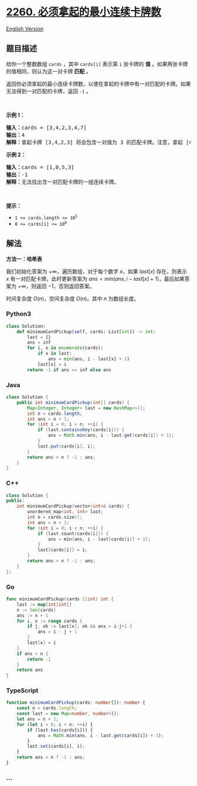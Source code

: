 # [2260. 必须拿起的最小连续卡牌数](https://leetcode.cn/problems/minimum-consecutive-cards-to-pick-up)

[English Version](/solution/2200-2299/2260.Minimum%20Consecutive%20Cards%20to%20Pick%20Up/README_EN.md)

## 题目描述

<!-- 这里写题目描述 -->

<p>给你一个整数数组 <code>cards</code> ，其中 <code>cards[i]</code> 表示第 <code>i</code> 张卡牌的 <strong>值</strong> 。如果两张卡牌的值相同，则认为这一对卡牌 <strong>匹配</strong> 。</p>

<p>返回你必须拿起的最小连续卡牌数，以使在拿起的卡牌中有一对匹配的卡牌。如果无法得到一对匹配的卡牌，返回 <code>-1</code> 。</p>

<p>&nbsp;</p>

<p><strong>示例 1：</strong></p>

<pre><strong>输入：</strong>cards = [3,4,2,3,4,7]
<strong>输出：</strong>4
<strong>解释：</strong>拿起卡牌 [3,4,2,3] 将会包含一对值为 3 的匹配卡牌。注意，拿起 [4,2,3,4] 也是最优方案。</pre>

<p><strong>示例 2：</strong></p>

<pre><strong>输入：</strong>cards = [1,0,5,3]
<strong>输出：</strong>-1
<strong>解释：</strong>无法找出含一对匹配卡牌的一组连续卡牌。</pre>

<p>&nbsp;</p>

<p><strong>提示：</strong></p>

<ul>
	<li><code>1 &lt;= cards.length &lt;= 10<sup>5</sup></code></li>
	<li><code>0 &lt;= cards[i] &lt;= 10<sup>6</sup></code></li>
</ul>

## 解法

<!-- 这里可写通用的实现逻辑 -->

**方法一：哈希表**

我们初始化答案为 $+\infty$，遍历数组，对于每个数字 $x$，如果 $last[x]$ 存在，则表示 $x$ 有一对匹配卡牌，此时更新答案为 $ans = min(ans, i - last[x] + 1)$，最后如果答案为 $+\infty$，则返回 $-1$，否则返回答案。

时间复杂度 $O(n)$，空间复杂度 $O(n)$。其中 $n$ 为数组长度。

<!-- tabs:start -->

### **Python3**

<!-- 这里可写当前语言的特殊实现逻辑 -->

```python
class Solution:
    def minimumCardPickup(self, cards: List[int]) -> int:
        last = {}
        ans = inf
        for i, x in enumerate(cards):
            if x in last:
                ans = min(ans, i - last[x] + 1)
            last[x] = i
        return -1 if ans == inf else ans
```

### **Java**

<!-- 这里可写当前语言的特殊实现逻辑 -->

```java
class Solution {
    public int minimumCardPickup(int[] cards) {
        Map<Integer, Integer> last = new HashMap<>();
        int n = cards.length;
        int ans = n + 1;
        for (int i = 0; i < n; ++i) {
            if (last.containsKey(cards[i])) {
                ans = Math.min(ans, i - last.get(cards[i]) + 1);
            }
            last.put(cards[i], i);
        }
        return ans > n ? -1 : ans;
    }
}
```

### **C++**

```cpp
class Solution {
public:
    int minimumCardPickup(vector<int>& cards) {
        unordered_map<int, int> last;
        int n = cards.size();
        int ans = n + 1;
        for (int i = 0; i < n; ++i) {
            if (last.count(cards[i])) {
                ans = min(ans, i - last[cards[i]] + 1);
            }
            last[cards[i]] = i;
        }
        return ans > n ? -1 : ans;
    }
};
```

### **Go**

```go
func minimumCardPickup(cards []int) int {
	last := map[int]int{}
	n := len(cards)
	ans := n + 1
	for i, x := range cards {
		if j, ok := last[x]; ok && ans > i-j+1 {
			ans = i - j + 1
		}
		last[x] = i
	}
	if ans > n {
		return -1
	}
	return ans
}
```

### **TypeScript**

```ts
function minimumCardPickup(cards: number[]): number {
    const n = cards.length;
    const last = new Map<number, number>();
    let ans = n + 1;
    for (let i = 0; i < n; ++i) {
        if (last.has(cards[i])) {
            ans = Math.min(ans, i - last.get(cards[i]) + 1);
        }
        last.set(cards[i], i);
    }
    return ans > n ? -1 : ans;
}
```

### **...**

```

```

<!-- tabs:end -->
